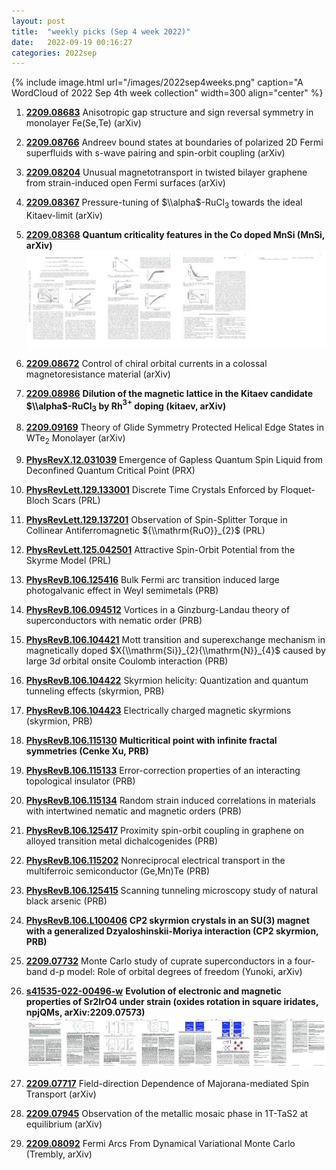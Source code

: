 ```yaml
---
layout: post
title:  "weekly picks (Sep 4 week 2022)"
date:   2022-09-19 00:16:27
categories: 2022sep
---
```


{% include image.html url="/images/2022sep4weeks.png" caption="A WordCloud of 2022 Sep 4th week collection" width=300 align="center" %}


1. **[2209.08683](http://arxiv.org/abs/2209.08683)** Anisotropic gap structure and sign reversal symmetry in monolayer Fe(Se,Te) (arXiv)

1. **[2209.08766](http://arxiv.org/abs/2209.08766)** Andreev bound states at boundaries of polarized 2D Fermi superfluids with s-wave pairing and spin-orbit coupling (arXiv)

1. **[2209.08204](http://arxiv.org/abs/2209.08204)** Unusual magnetotransport in twisted bilayer graphene from strain-induced open Fermi surfaces (arXiv)

1. **[2209.08367](http://arxiv.org/abs/2209.08367)** Pressure-tuning of $\\alpha$-RuCl$_3$ towards the ideal Kitaev-limit (arXiv)

1. **[2209.08368](http://arxiv.org/abs/2209.08368)** **Quantum criticality features in the Co doped MnSi (MnSi, arXiv)** ![](/images/2209.08368.pdf.jpg)

1. **[2209.08672](http://arxiv.org/abs/2209.08672)** Control of chiral orbital currents in a colossal magnetoresistance material (arXiv)

1. **[2209.08986](http://arxiv.org/abs/2209.08986)** **Dilution of the magnetic lattice in the Kitaev candidate $\\alpha$-RuCl$_3$ by Rh$^{3+}$ doping (kitaev, arXiv)**

1. **[2209.09169](http://arxiv.org/abs/2209.09169)** Theory of Glide Symmetry Protected Helical Edge States in WTe$_{2}$ Monolayer (arXiv)




1. **[PhysRevX.12.031039](https://link.aps.org/doi/10.1103/PhysRevX.12.031039)** Emergence of Gapless Quantum Spin Liquid from Deconfined Quantum Critical Point (PRX)

1. **[PhysRevLett.129.133001](https://link.aps.org/doi/10.1103/PhysRevLett.129.133001)** Discrete Time Crystals Enforced by Floquet-Bloch Scars (PRL)

1. **[PhysRevLett.129.137201](https://link.aps.org/doi/10.1103/PhysRevLett.129.137201)** Observation of Spin-Splitter Torque in Collinear Antiferromagnetic ${\\mathrm{RuO}}_{2}$ (PRL)

1. **[PhysRevLett.125.042501](https://link.aps.org/doi/10.1103/PhysRevLett.125.042501)** Attractive Spin-Orbit Potential from the Skyrme Model (PRL)

1. **[PhysRevB.106.125416](https://link.aps.org/doi/10.1103/PhysRevB.106.125416)** Bulk Fermi arc transition induced large photogalvanic effect in Weyl semimetals (PRB)

1. **[PhysRevB.106.094512](https://link.aps.org/doi/10.1103/PhysRevB.106.094512)** Vortices in a Ginzburg-Landau theory of superconductors with nematic order (PRB)

1. **[PhysRevB.106.104421](https://link.aps.org/doi/10.1103/PhysRevB.106.104421)** Mott transition and superexchange mechanism in magnetically doped $X{\\mathrm{Si}}_{2}{\\mathrm{N}}_{4}$ caused by large $3d$ orbital onsite Coulomb interaction (PRB)

1. **[PhysRevB.106.104422](https://link.aps.org/doi/10.1103/PhysRevB.106.104422)** Skyrmion helicity: Quantization and quantum tunneling effects (skyrmion, PRB)

1. **[PhysRevB.106.104423](https://link.aps.org/doi/10.1103/PhysRevB.106.104423)** Electrically charged magnetic skyrmions (skyrmion, PRB)

1. **[PhysRevB.106.115130](https://link.aps.org/doi/10.1103/PhysRevB.106.115130)** **Multicritical point with infinite fractal symmetries (Cenke Xu, PRB)**

1. **[PhysRevB.106.115133](https://link.aps.org/doi/10.1103/PhysRevB.106.115133)** Error-correction properties of an interacting topological insulator (PRB)

1. **[PhysRevB.106.115134](https://link.aps.org/doi/10.1103/PhysRevB.106.115134)** Random strain induced correlations in materials with intertwined nematic and magnetic orders (PRB)

1. **[PhysRevB.106.125417](https://link.aps.org/doi/10.1103/PhysRevB.106.125417)** Proximity spin-orbit coupling in graphene on alloyed transition metal dichalcogenides (PRB)

1. **[PhysRevB.106.115202](https://link.aps.org/doi/10.1103/PhysRevB.106.115202)** Nonreciprocal electrical transport in the multiferroic semiconductor (Ge,Mn)Te (PRB)

1. **[PhysRevB.106.125415](https://link.aps.org/doi/10.1103/PhysRevB.106.125415)** Scanning tunneling microscopy study of natural black arsenic (PRB)

1. **[PhysRevB.106.L100406](https://link.aps.org/doi/10.1103/PhysRevB.106.L100406)**  **CP2 skyrmion crystals in an SU(3) magnet with a generalized Dzyaloshinskii-Moriya interaction (CP2 skyrmion, PRB)**


1. **[2209.07732](http://arxiv.org/abs/2209.07732)** Monte Carlo study of cuprate superconductors in a four-band d-p model: Role of orbital degrees of freedom (Yunoki, arXiv)

1. **[s41535-022-00496-w](https://www.nature.com/articles/s41535-022-00496-w)** **Evolution of electronic and magnetic properties of Sr2IrO4 under strain (oxides rotation in square iridates, npjQMs, arXiv:2209.07573)** ![](/images/s41535-022-00496-w.pdf.jpg)

1. **[2209.07717](http://arxiv.org/abs/2209.07717)** Field-direction Dependence of Majorana-mediated Spin Transport (arXiv)

1. **[2209.07945](http://arxiv.org/abs/2209.07945)** Observation of the metallic mosaic phase in 1T-TaS2 at equilibrium (arXiv)

1. **[2209.08092](http://arxiv.org/abs/2209.08092)** Fermi Arcs From Dynamical Variational Monte Carlo (Trembly, arXiv)


